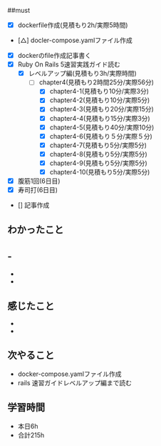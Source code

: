 ##must
- [x] dockerfile作成(見積もり2h/実際5時間)
- [△] docler-compose.yamlファイル作成
- [x] dockerのfile作成記事書く
- [x] Ruby On Rails 5速習実践ガイド読む
   - [x] レベルアップ編(見積もり3h/実際時間)
     - [ ] chapter4(見積もり2時間25分/実際56分)
       - [x] chapter4-1(見積もり10分/実際3分)
       - [x] chapter4-2(見積もり10分/実際5分)
       - [x] chapter4-3(見積もり20分/実際15分)
       - [x] chapter4-4(見積もり15分/実際3分)
       - [x] chapter4-5(見積もり40分/実際10分)
       - [x] chapter4-6(見積もり５分/実際５分)
       - [x] chapter4-7(見積もり5分/実際5分)
       - [x] chapter4-8(見積もり5分/実際5分)
       - [x] chapter4-9(見積もり5分/実際5分)
       - [x] chapter4-10(見積もり5分/実際5分)
- [x] 腹筋1回(6日目)
- [x] 寿司打(6日目)
- [] 記事作成



## わかったこと
-　
-
-
-


## 感じたこと
  - 
  - 
    
## 次やること
  - docker-compose.yamlファイル作成
  - rails 速習ガイドレベルアップ編まで読む
 

## 学習時間
  - 本日6h
  - 合計215h
